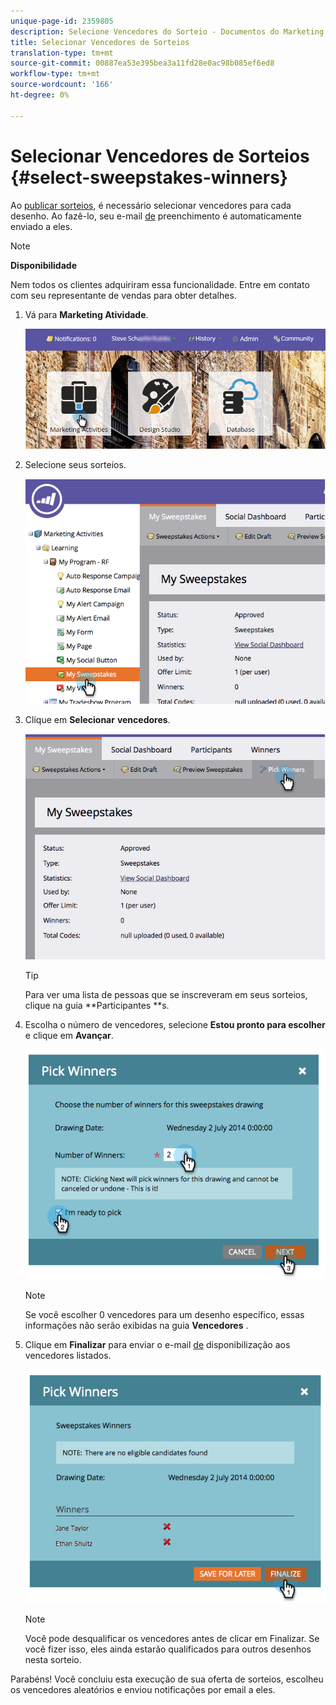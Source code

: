 ```yaml
---
unique-page-id: 2359805
description: Selecione Vencedores do Sorteio - Documentos do Marketing - Documentação do produto
title: Selecionar Vencedores de Sorteios
translation-type: tm+mt
source-git-commit: 00887ea53e395bea3a11fd28e0ac98b085ef6ed8
workflow-type: tm+mt
source-wordcount: '166'
ht-degree: 0%

---
```



# Selecionar Vencedores de Sorteios {#select-sweepstakes-winners}

Ao [publicar sorteios](publish-a-sweepstakes.md), é necessário selecionar vencedores para cada desenho. Ao fazê-lo, seu e-mail [de](../../../../product-docs/demand-generation/social/social-functions/use-emails-in-social-promotions.md) preenchimento é automaticamente enviado a eles.

>[!NOTE]
>
>**Disponibilidade**
>
>Nem todos os clientes adquiriram essa funcionalidade. Entre em contato com seu representante de vendas para obter detalhes.

1. Vá para **Marketing Atividade**.

   ![](assets/login-marketing-activities.png)

1. Selecione seus sorteios.

   ![](assets/image2014-9-25-17-3a47-3a37.png)

1. Clique em **Selecionar** **vencedores**.

   ![](assets/image2014-9-25-17-3a47-3a49.png)

   >[!TIP]
   >
   >Para ver uma lista de pessoas que se inscreveram em seus sorteios, clique na guia **Participantes **s.

1. Escolha o número de vencedores, selecione **Estou pronto para escolher** e clique em **Avançar**.

   ![](assets/image2014-9-25-17-3a49-3a2.png)

   >[!NOTE]
   >
   >Se você escolher 0 vencedores para um desenho específico, essas informações não serão exibidas na guia **Vencedores** .

1. Clique em **Finalizar** para enviar o e-mail [de](https://community.marketo.com/MarketoArticle?id=kA050000000L8A6) disponibilização aos vencedores listados.

   ![](assets/image2014-9-25-17-3a49-3a48.png)

   >[!NOTE]
   >
   >Você pode desqualificar os vencedores antes de clicar em Finalizar. Se você fizer isso, eles ainda estarão qualificados para outros desenhos nesta sorteio.

Parabéns! Você concluiu esta execução de sua oferta de sorteios, escolheu os vencedores aleatórios e enviou notificações por email a eles.